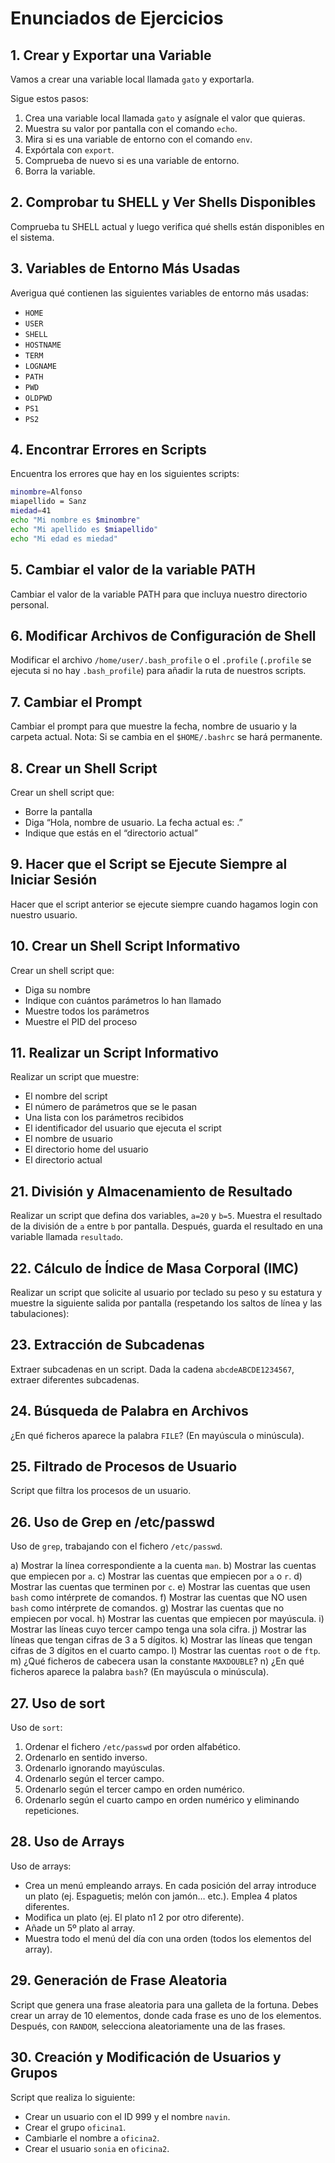 # Enunciados de Ejercicios

## 1. Crear y Exportar una Variable

Vamos a crear una variable local llamada `gato` y exportarla.

Sigue estos pasos:

1. Crea una variable local llamada `gato` y asígnale el valor que quieras.
2. Muestra su valor por pantalla con el comando `echo`.
3. Mira si es una variable de entorno con el comando `env`.
4. Expórtala con `export`.
5. Comprueba de nuevo si es una variable de entorno.
6. Borra la variable.

## 2. Comprobar tu SHELL y Ver Shells Disponibles

Comprueba tu SHELL actual y luego verifica qué shells están disponibles en el sistema.

## 3. Variables de Entorno Más Usadas

Averigua qué contienen las siguientes variables de entorno más usadas:

- `HOME`
- `USER`
- `SHELL`
- `HOSTNAME`
- `TERM`
- `LOGNAME`
- `PATH`
- `PWD`
- `OLDPWD`
- `PS1`
- `PS2`

## 4. Encontrar Errores en Scripts

Encuentra los errores que hay en los siguientes scripts:

```bash
minombre=Alfonso
miapellido = Sanz
miedad=41
echo "Mi nombre es $minombre"
echo "Mi apellido es $miapellido"
echo "Mi edad es miedad"
```

## 5. Cambiar el valor de la variable PATH

Cambiar el valor de la variable PATH para que incluya nuestro directorio personal.

## 6. Modificar Archivos de Configuración de Shell

Modificar el archivo `/home/user/.bash_profile` o el `.profile` (`.profile` se ejecuta si no hay `.bash_profile`) para añadir la ruta de nuestros scripts.

## 7. Cambiar el Prompt

Cambiar el prompt para que muestre la fecha, nombre de usuario y la carpeta actual. 
Nota: Si se cambia en el `$HOME/.bashrc` se hará permanente.

## 8. Crear un Shell Script

Crear un shell script que:

- Borre la pantalla
- Diga “Hola, nombre de usuario. La fecha actual es: .”
- Indique que estás en el “directorio actual”

## 9. Hacer que el Script se Ejecute Siempre al Iniciar Sesión

Hacer que el script anterior se ejecute siempre cuando hagamos login con nuestro usuario.

## 10. Crear un Shell Script Informativo

Crear un shell script que:

- Diga su nombre
- Indique con cuántos parámetros lo han llamado
- Muestre todos los parámetros
- Muestre el PID del proceso

## 11. Realizar un Script Informativo

Realizar un script que muestre:

- El nombre del script
- El número de parámetros que se le pasan
- Una lista con los parámetros recibidos
- El identificador del usuario que ejecuta el script
- El nombre de usuario
- El directorio home del usuario
- El directorio actual

## 21. División y Almacenamiento de Resultado

Realizar un script que defina dos variables, `a=20` y `b=5`. Muestra el resultado de la división de `a` entre `b` por pantalla. Después, guarda el resultado en una variable llamada `resultado`.

## 22. Cálculo de Índice de Masa Corporal (IMC)

Realizar un script que solicite al usuario por teclado su peso y su estatura y muestre la siguiente salida por pantalla (respetando los saltos de línea y las tabulaciones):


## 23. Extracción de Subcadenas

Extraer subcadenas en un script. Dada la cadena `abcdeABCDE1234567`, extraer diferentes subcadenas.

## 24. Búsqueda de Palabra en Archivos

¿En qué ficheros aparece la palabra `FILE`? (En mayúscula o minúscula).

## 25. Filtrado de Procesos de Usuario

Script que filtra los procesos de un usuario.

## 26. Uso de Grep en /etc/passwd

Uso de `grep`, trabajando con el fichero `/etc/passwd`.

a) Mostrar la línea correspondiente a la cuenta `man`.
b) Mostrar las cuentas que empiecen por `a`.
c) Mostrar las cuentas que empiecen por `a` o `r`.
d) Mostrar las cuentas que terminen por `c`.
e) Mostrar las cuentas que usen `bash` como intérprete de comandos.
f) Mostrar las cuentas que NO usen `bash` como intérprete de comandos.
g) Mostrar las cuentas que no empiecen por vocal.
h) Mostrar las cuentas que empiecen por mayúscula.
i) Mostrar las líneas cuyo tercer campo tenga una sola cifra.
j) Mostrar las líneas que tengan cifras de 3 a 5 dígitos.
k) Mostrar las líneas que tengan cifras de 3 dígitos en el cuarto campo.
l) Mostrar las cuentas `root` o de `ftp`.
m) ¿Qué ficheros de cabecera usan la constante `MAXDOUBLE`?
n) ¿En qué ficheros aparece la palabra `bash`? (En mayúscula o minúscula).


## 27. Uso de sort

Uso de `sort`:

1. Ordenar el fichero `/etc/passwd` por orden alfabético.
2. Ordenarlo en sentido inverso.
3. Ordenarlo ignorando mayúsculas.
4. Ordenarlo según el tercer campo.
5. Ordenarlo según el tercer campo en orden numérico.
6. Ordenarlo según el cuarto campo en orden numérico y eliminando repeticiones.

## 28. Uso de Arrays

Uso de arrays:

- Crea un menú empleando arrays. En cada posición del array introduce un plato (ej. Espaguetis; melón con jamón… etc.). Emplea 4 platos diferentes.
- Modifica un plato (ej. El plato n1 2 por otro diferente).
- Añade un 5º plato al array.
- Muestra todo el menú del día con una orden (todos los elementos del array).

## 29. Generación de Frase Aleatoria

Script que genera una frase aleatoria para una galleta de la fortuna. Debes crear un array de 10 elementos, donde cada frase es uno de los elementos. Después, con `RANDOM`, selecciona aleatoriamente una de las frases.

## 30. Creación y Modificación de Usuarios y Grupos

Script que realiza lo siguiente:

- Crear un usuario con el ID 999 y el nombre `navin`.
- Crear el grupo `oficina1`.
- Cambiarle el nombre a `oficina2`.
- Crear el usuario `sonia` en `oficina2`.
